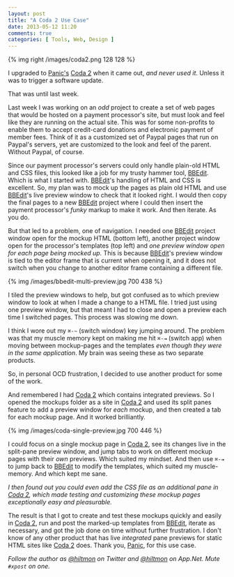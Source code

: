 ```yaml
---
layout: post
title: "A Coda 2 Use Case"
date: 2013-05-12 11:20
comments: true
categories: [ Tools, Web, Design ]
---
```


{% img right /images/coda2.png 128 128 %}

I upgraded to [Panic's][panic] [Coda 2][coda] when it came out, *and never used it*. Unless it was to trigger a software update.

That was until last week.

Last week I was working on an *odd* project to create a set of web pages that would be hosted on a payment processor's site, but must look and feel like they are running on the actual site. This was for some non-profits to enable them to accept credit-card donations and electronic payment of member fees. Think of it as a customized set of Paypal pages that run on Paypal's servers, yet are customized to the look and feel of the parent. Without Paypal, of course.

Since our payment processor's servers could only handle plain-old HTML and CSS files, this looked like a job for my trusty hammer tool, [BBEdit][bbedit]. Which is what I started with. [BBEdit][bbedit]'s handling of HTML and CSS is excellent. So, my plan was to mock up the pages as plain old HTML and use [BBEdit][bbedit]'s live preview window to check that it looked right. I would then copy the final pages to a new [BBEdit][bbedit] project where I could then insert the payment processor's *funky* markup to make it work. And then iterate. As you do.

But that led to a problem, one of navigation. I needed one [BBEdit][bbedit] project window open for the mockup HTML (bottom left), another project window open for the processor's templates (top left) and *one preview window open for each page being mocked up.* This is because [BBEdit][bbedit]'s preview window is tied to the editor frame that is current when opening it, and it does not switch when you change to another editor frame containing a different file.

{% img /images/bbedit-multi-preview.jpg 700 438 %}

I tiled the preview windows to help, but got confused as to which preview window to look at when I made a change to a HTML file. I tried just using one preview window, but that meant I had to close and open a preview each time I switched pages. This process was slowing me down.

I think I wore out my `⌘-~` (switch window) key jumping around. The problem was that my muscle memory kept on making me hit `⌘-⇥` (switch app) when moving between mockup-pages and the templates *even though they were in the same application*. My brain was seeing these as two separate products.

So, in personal OCD frustration, I decided to use another product for some of the work.

And remembered I had [Coda 2][coda] which contains integrated previews. So I opened the mockups folder as a site in [Coda 2][coda] and used its split panes feature to add a preview window for *each* mockup, and then created a tab for each mockup page. And it worked brilliantly.

{% img /images/coda-single-preview.jpg 700 446 %}

I could focus on a single mockup page in [Coda 2][coda], see its changes live in the split-pane preview window, and jump tabs to work on different mockup pages with their *own* previews. Which suited my mindset. And then use `⌘-⇥` to jump back to [BBEdit][bbedit] to modify the templates, which suited my muscle-memory. And which kept me sane.

*I then found out you could even add the CSS file as an additional pane in [Coda 2][coda], which made testing and customizing these mockup pages exceptionally easy and pleasurable.*

The result is that I got to create and test these mockups quickly and easily in [Coda 2][coda], run and post the marked-up templates from [BBEdit][bbedit], iterate as necessary, and got the job done on time without further frustration. I don't know of any other product that has live *integrated* pane previews for static HTML sites like [Coda 2][coda] does. Thank you, [Panic][panic], for this use case.

*Follow the author as [@hiltmon][twitter] on Twitter and [@hiltmon][app] on App.Net. Mute `#xpost` on one.*

[app]: http://alpha.app.net/hiltmon
[panic]: http://www.panic.com
[coda]: https://itunes.apple.com/us/app/coda-2/id499340368?mt=12&uo=4&at=10l894
[bbedit]: https://itunes.apple.com/us/app/bbedit/id404009241?mt=12&uo=4&at=10l894
[twitter]: http://twitter.com/hiltmon